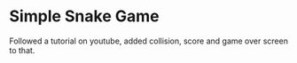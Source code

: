 # Simple Snake Game

Followed a tutorial on youtube, added collision, score and game over screen to that.
